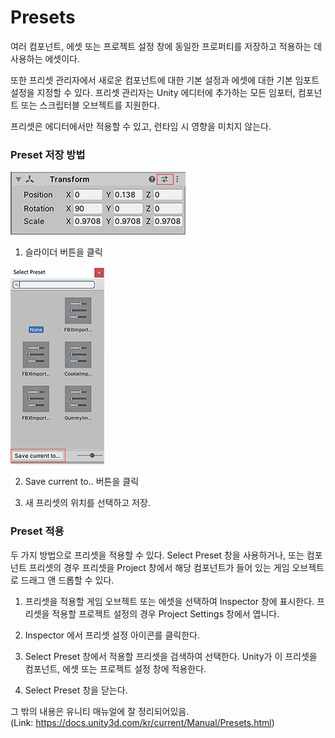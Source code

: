 # Presets

여러 컴포넌트, 에셋 또는 프로젝트 설정 창에 동일한 프로퍼티를 저장하고 적용하는 데 사용하는 에셋이다.

또한 프리셋 관리자에서 새로운 컴포넌트에 대한 기본 설정과 에셋에 대한 기본 임포트 설정을 지정할 수 있다. 프리셋 관리자는 Unity 에디터에 추가하는 모든 임포터, 컴포넌트 또는 스크립터블 오브젝트를 지원한다.

프리셋은 에디터에서만 적용할 수 있고, 런타임 시 영향을 미치지 않는다.

### Preset 저장 방법

<img src="./Images/preset_1.png">

1. 슬라이더 버튼을 클릭

<img src="./Images/preset_2.png">

2. Save current to.. 버튼을 클릭

3. 새 프리셋의 위치를 선택하고 저장.

### Preset 적용

두 가지 방법으로 프리셋을 적용할 수 있다. Select Preset 창을 사용하거나, 또는 컴포넌트 프리셋의 경우 프리셋을 Project 창에서 해당 컴포넌트가 들어 있는 게임 오브젝트로 드래그 앤 드롭할 수 있다.

1. 프리셋을 적용할 게임 오브젝트 또는 에셋을 선택하여 Inspector 창에 표시한다. 프리셋을 적용할 프로젝트 설정의 경우 Project Settings 창에서 엽니다.

2. Inspector 에서 프리셋 설정 아이콘를 클릭한다.

3. Select Preset 창에서 적용할 프리셋을 검색하여 선택한다. Unity가 이 프리셋을 컴포넌트, 에셋 또는 프로젝트 설정 창에 적용한다.

4. Select Preset 창을 닫는다.

그 밖의 내용은 유니티 매뉴얼에 잘 정리되어있음.<br>
(Link: https://docs.unity3d.com/kr/current/Manual/Presets.html)
